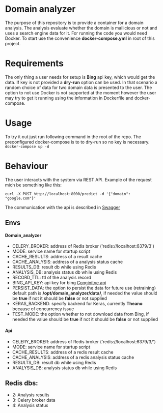 Domain analyzer
=========
The purpose of this repository is to provide a container for a domain analysis. The analysis evaluate whether the domain is 
mailicious or not and uses a search engine data for it. For running the code you would need Docker. To start use the convenience **docker-compose.yml** in root of this project.

Requirements
=========
The only thing a user needs for setup is **Bing** api key, which would get the data. If key is not provided a **dry-run** option can be used.
In that scenario a random choice of data for two domain data is presented to the user. The option to not use Docker is not supported at the moment however the user 
may try to get it running using the information in Dockerfile and docker-compose.

Usage
=========
To try it out just run following command in the root of the repo. The preconfigured docker-compose is to to dry-run so no key is necessary.
`docker-compose up -d`

Behaviour
=========
The user interacts with the system via REST API. Example of the request mich be something like this:

`curl -X POST http://localhost:8000/predict -d '{"domain": "google.com"}'`

The communication with the api is described in [Swagger](https://app.swaggerhub.com/apis/Narzhan/Oraculum/1.0.0)  

Envs
----------

#### Domain_analyzer 
- CELERY_BROKER: address of Redis broker ('redis://localhost:6379/3')
- MODE: service name for startup script
- CACHE_RESULTS: address of a result cache
- CACHE_ANALYSIS: address of a analysis status cache
- RESULTS_DB: result db while using Redis
- ANALYSIS_DB: analysis status db  while using Redis
- RECORD_TTL: ttl of the analysis record
- BING_API_KEY: api key for bing [Conginitve api](https://azure.microsoft.com/en-us/services/cognitive-services/)
- PERSIST_DATA: the option to persist the data for future use (retraining) default path is **/opt/domain_analyzer/data/**, if needed the value should be **true** if not it should be **false** or not supplied
- KERAS_BACKEND: specify backend for Keras, currently **Theano** because of concurrency issue
- TEST_MODE: the option whether to not download data from Bing, if needed the value should be **true** if not it should be **false** or not supplied
 
#### Api 
- CELERY_BROKER: address of Redis broker ('redis://localhost:6379/3/')
- MODE: service name for startup script
- CACHE_RESULTS: address of a redis result cache
- CACHE_ANALYSIS: address of a redis analysis status cache
- RESULTS_DB: result db while using Redis
- ANALYSIS_DB: analysis status db  while using Redis


Redis dbs:
----------
- 2: Analysis results
- 3: Celery broker data
- 4: Analysis status

